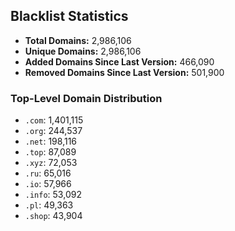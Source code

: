 ## Blacklist Statistics

- **Total Domains:** 2,986,106
- **Unique Domains:** 2,986,106
- **Added Domains Since Last Version:** 466,090
- **Removed Domains Since Last Version:** 501,900

### Top-Level Domain Distribution

-  `.com`: 1,401,115
-  `.org`: 244,537
-  `.net`: 198,116
-  `.top`: 87,089
-  `.xyz`: 72,053
-  `.ru`: 65,016
-  `.io`: 57,966
-  `.info`: 53,092
-  `.pl`: 49,363
-  `.shop`: 43,904
